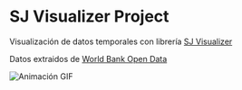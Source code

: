# SJ Visualizer Project

Visualización de datos temporales con librería
[SJ Visualizer](https://www.sjdataviz.com/software)

Datos extraidos de [World Bank Open Data](https://datos.bancomundial.org/)

![Animación GIF](URL_DEL_GIF)
